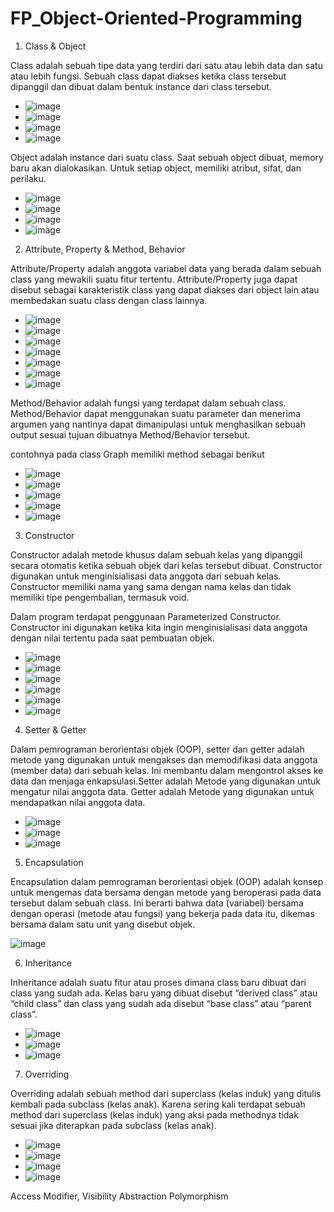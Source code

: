 # FP_Object-Oriented-Programming

1. Class & Object

Class adalah sebuah tipe data yang terdiri dari satu atau lebih data dan satu atau lebih fungsi. Sebuah class dapat diakses ketika class tersebut dipanggil dan dibuat dalam bentuk instance dari class tersebut.

- ![image](https://github.com/fqhhusain/FP_Object-Oriented-Programming/assets/88548292/3b8d00ce-e8f3-4951-bf79-c4935e07b345)
- ![image](https://github.com/fqhhusain/FP_Object-Oriented-Programming/assets/88548292/368867de-f1d4-48cf-a853-76b63a5b540c)
- ![image](https://github.com/fqhhusain/FP_Object-Oriented-Programming/assets/88548292/40efbbdd-2f70-496b-9317-7d6af86baac3)
- ![image](https://github.com/fqhhusain/FP_Object-Oriented-Programming/assets/88548292/572e02ad-f1cc-43e1-aa74-a8aeb0fdb586)

Object adalah instance dari suatu class. Saat sebuah object dibuat, memory baru akan dialokasikan. Untuk setiap object, memiliki atribut, sifat, dan perilaku.

- ![image](https://github.com/fqhhusain/FP_Object-Oriented-Programming/assets/88548292/4a1069de-6adb-40ac-9c8a-d26959fc211d)
- ![image](https://github.com/fqhhusain/FP_Object-Oriented-Programming/assets/88548292/75f20380-d241-48c3-8ea2-91b6e5819073)
- ![image](https://github.com/fqhhusain/FP_Object-Oriented-Programming/assets/88548292/88e32b04-2b4c-4e4b-bf17-96b7fcb7ee9b)
- ![image](https://github.com/fqhhusain/FP_Object-Oriented-Programming/assets/88548292/f04d7179-7f55-4c1a-8d1d-941d8d96c530)

2. Attribute, Property & Method, Behavior

Attribute/Property adalah anggota variabel data yang berada dalam sebuah class yang mewakili suatu fitur tertentu. Attribute/Property juga dapat disebut sebagai karakteristik class yang dapat diakses dari object lain atau membedakan suatu class dengan class lainnya.

- ![image](https://github.com/fqhhusain/FP_Object-Oriented-Programming/assets/88548292/328fcea6-ec2c-42a5-8e34-ec0fbae5526c)
- ![image](https://github.com/fqhhusain/FP_Object-Oriented-Programming/assets/88548292/b80c1d76-e498-43c7-a5aa-12a181f77349)
- ![image](https://github.com/fqhhusain/FP_Object-Oriented-Programming/assets/88548292/70ddc308-c9c8-457c-9b78-8c791580d8e7)
- ![image](https://github.com/fqhhusain/FP_Object-Oriented-Programming/assets/88548292/a0ea13ac-f7d3-492c-bf3d-601e538053c4)
- ![image](https://github.com/fqhhusain/FP_Object-Oriented-Programming/assets/88548292/194c0047-c413-4d70-b163-a66e2606db7d)
- ![image](https://github.com/fqhhusain/FP_Object-Oriented-Programming/assets/88548292/f5ab4da2-f3d8-4acc-b6c6-534837b7b0fc)
- ![image](https://github.com/fqhhusain/FP_Object-Oriented-Programming/assets/88548292/cb3b81c4-07da-4445-ba83-affaffa13faa)

Method/Behavior adalah fungsi yang terdapat dalam sebuah class. Method/Behavior dapat menggunakan suatu parameter dan menerima argumen yang nantinya dapat dimanipulasi untuk menghasilkan sebuah output sesuai tujuan dibuatnya Method/Behavior tersebut.

contohnya pada class Graph memiliki method sebagai berikut 
- ![image](https://github.com/fqhhusain/FP_Object-Oriented-Programming/assets/88548292/07eded57-e757-4569-878a-e3b4112b5c96)
- ![image](https://github.com/fqhhusain/FP_Object-Oriented-Programming/assets/88548292/ac434e84-0de3-4947-80c6-e3598c3b4ba4)
- ![image](https://github.com/fqhhusain/FP_Object-Oriented-Programming/assets/88548292/ad345903-1e48-4fa5-99ac-1520c371d21a)
- ![image](https://github.com/fqhhusain/FP_Object-Oriented-Programming/assets/88548292/3a98f95e-9f0e-4d57-a99e-3cc86304cc28)
- ![image](https://github.com/fqhhusain/FP_Object-Oriented-Programming/assets/88548292/09426641-08ab-4101-b37d-adbf78e8cffd)


3. Constructor

Constructor adalah metode khusus dalam sebuah kelas yang dipanggil secara otomatis ketika sebuah objek dari kelas tersebut dibuat. Constructor digunakan untuk menginisialisasi data anggota dari sebuah kelas. Constructor memiliki nama yang sama dengan nama kelas dan tidak memiliki tipe pengembalian, termasuk void.

Dalam program terdapat penggunaan Parameterized Constructor. Constructor ini digunakan ketika kita ingin menginisialisasi data anggota dengan nilai tertentu pada saat pembuatan objek.

- ![image](https://github.com/fqhhusain/FP_Object-Oriented-Programming/assets/88548292/ba0e1ecb-19fc-43e7-aae4-b7cd18c92159)
- ![image](https://github.com/fqhhusain/FP_Object-Oriented-Programming/assets/88548292/057d5cbf-5cd9-4c01-bdfa-0bf710ead4c4)
- ![image](https://github.com/fqhhusain/FP_Object-Oriented-Programming/assets/88548292/49b15c94-8a30-49a5-93b0-b4596e6b166b)
- ![image](https://github.com/fqhhusain/FP_Object-Oriented-Programming/assets/88548292/cb0983ed-f880-4260-92ed-cdff6fb8722c)
- ![image](https://github.com/fqhhusain/FP_Object-Oriented-Programming/assets/88548292/19a898a6-b522-4ca8-b0e9-20f3c30a38fd)
- ![image](https://github.com/fqhhusain/FP_Object-Oriented-Programming/assets/88548292/4a315a68-6755-4225-9c59-cf11dfc5d633)

4. Setter & Getter

Dalam pemrograman berorientasi objek (OOP), setter dan getter adalah metode yang digunakan untuk mengakses dan memodifikasi data anggota (member data) dari sebuah kelas. Ini membantu dalam mengontrol akses ke data dan menjaga enkapsulasi.Setter adalah Metode yang digunakan untuk mengatur nilai anggota data. Getter adalah Metode yang digunakan untuk mendapatkan nilai anggota data.

- ![image](https://github.com/fqhhusain/FP_Object-Oriented-Programming/assets/88548292/ebb82e10-213d-4705-8bae-73d2147af883)
- ![image](https://github.com/fqhhusain/FP_Object-Oriented-Programming/assets/88548292/e241129e-f7ed-41f8-9dbe-d8116124720a)
- ![image](https://github.com/fqhhusain/FP_Object-Oriented-Programming/assets/88548292/d9cb22e3-faa0-45cb-86c9-b3aad362ea16)

5. Encapsulation

Encapsulation dalam pemrograman berorientasi objek (OOP) adalah konsep untuk mengemas data bersama dengan metode yang beroperasi pada data tersebut dalam sebuah class. Ini berarti bahwa data (variabel) bersama dengan operasi (metode atau fungsi) yang bekerja pada data itu, dikemas bersama dalam satu unit yang disebut objek.

![image](https://github.com/fqhhusain/FP_Object-Oriented-Programming/assets/88548292/030232f8-9ac3-466a-a372-490bef15ed07)

6. Inheritance

Inheritance adalah suatu fitur atau proses dimana class baru dibuat dari class yang sudah ada. Kelas baru yang dibuat disebut “derived class” atau “child class” dan class yang sudah ada disebut “base class” atau “parent class”.

- ![image](https://github.com/fqhhusain/FP_Object-Oriented-Programming/assets/88548292/5d67115b-b0ae-40ee-96f8-f8d1b22117b3)
- ![image](https://github.com/fqhhusain/FP_Object-Oriented-Programming/assets/88548292/0d3f51f8-db38-4b9d-8c15-5e5eb83cc1d2)
- ![image](https://github.com/fqhhusain/FP_Object-Oriented-Programming/assets/88548292/2279f922-7c0e-4fa0-9463-c573c54f9d07)

7. Overriding

Overriding adalah sebuah method dari superclass (kelas induk) yang ditulis kembali pada subclass (kelas anak). Karena sering kali terdapat sebuah method dari superclass (kelas induk) yang aksi pada methodnya tidak sesuai jika diterapkan pada subclass (kelas anak).

- ![image](https://github.com/fqhhusain/FP_Object-Oriented-Programming/assets/88548292/d3aca27e-5ad9-4e48-857e-8ccafec3a070)
- ![image](https://github.com/fqhhusain/FP_Object-Oriented-Programming/assets/88548292/7074c6f2-0416-43d2-a1f1-045ff1ac56a6)
- ![image](https://github.com/fqhhusain/FP_Object-Oriented-Programming/assets/88548292/cce2a8d1-2315-42d1-bda6-ce975364da79)
- ![image](https://github.com/fqhhusain/FP_Object-Oriented-Programming/assets/88548292/967ee528-f11a-4690-b09a-19fc704ec042)



Access Modifier, Visibility
Abstraction
Polymorphism
